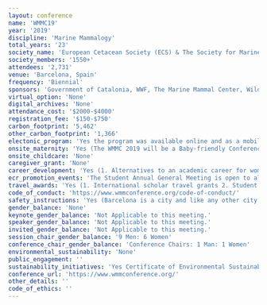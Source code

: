 ```yaml
---
layout: conference 
name: 'WMMC19'
year: '2019'
discipline: 'Marine Mammalogy'
total_years: '23'
society_name: 'European Cetacean Society (ECS) & The Society for Marine Mammalogy (SMM)'
society_members: '1550+'
attendees: '2,731'
venue: 'Barcelona, Spain'
frequency: 'Biennial'
sponsors: 'Government of Catalonia, WWF, The Marine Mammal Center, Wildlife computers, Sea Mammal Research Unit, GAP, DAP & WAM, National Marine Mammal Foundation, Animal Welfare Institute, Springer Nature, PR Statistics, GIS IN Ecology, Lotek, ifaw, OPCF, CREEM, ASCOBANS'
virtual_option: 'None'
digital_archives: 'None'
attendance_cost: '$2000-$4000'
registration_fee: '$150-$750'
carbon_footprint: '5,462'
other_carbon_footprint: '1,366'
electonic_program: 'Yes the program was available online and as a mobile phone App.'
onsite_maternity: 'Yes (The WMMC 2019 will be a Baby-friendly Conference and you are welcome to come with your baby. A nursing room will be available Monday-Thursday. This room will be set up for breastfeeding and for parents to be able to stay and rest with their own babies. Please, note that no childcare will be provided. The Conference can provide your companion/baby sitter a special pass to enter the venue and the nursery room, to give you support with your baby care, but this pass will not allow her/him to any other conference spaces such as those dedicated to oral or poster sessions, exhibitors or plenary sessions, and coffee-breaks. To receive this pass, please contact registration@wmmconference.org before your arrival, and provide the name of the companion/baby sitter so that we can have it prepared for you. If you wish to bring your family to the Opening Icebreaker or the Closing Banquet, you must purchase guest tickets for these events. Children under 12 are permitted in free of charge to these events. Baby changing tables are provided in multiple locations as well)'
onsite_childcare: 'None'
caregiver_grant: 'None'
career_development: 'Yes (1. Alternatives to an academic career for women: Where can your degree take you?  2. Win More Battles for Marine Mammals!!! Science Communication for real Impact)'
ecr_promotion_events: 'The Student Annual General Meeting is open to all students registered at the conference and will include short presentations from people from different societies to enhance intersociety collaboration and mentoring, presentations from NGO’s offering opportunities for students, and more. In addition, students will be able to give their opinion/suggestions on how to better address student needs within our respective societies.'
travel_awards: 'Yes (1. International scholar travel grants 2. Student Travel Grants)'
code_of_conduct: 'https://www.wmmconference.org/code-of-conduct/'
safety_instructions: 'Yes (Barcelona is a city and like any other city in the World you should take basic precautions when walking around.  Please click on the link for helpful tips and advice for navigating the city. The link:https://mossos.gencat.cat/en/consells_de_seguretat/per_als_assistents_a_congressos/index.html)'
gender_balance: 'None'
keynote_gender_balance: 'Not Applicable to this meeting.'
speaker_gender_balance: 'Not Applicable to this meeting.'
invited_gender_balance: 'Not Applicable to this meeting.'
session_chair_gender_balance: '9 Men: 6 Women'
conference_chair_gender_balance: 'Conference Chairs: 1 Man: 1 Women'
environmental_sustainability: 'None'
public_engagement: ''
sustainability_initiatives: 'Yes Certificate of Environmental Sustainability (https://ccib.es/en/sustainable-events/certifications/), also a disclaimer (The World Marine Mammal Conference encourages all participants to consider their carbon footprint while traveling to Barcelona, and applauds any actions taken to offset that impact.  Our Societies do not endorse any particular plan, and support participants investigating actions that are best for them.  The Centro de Convenciones Internacional de Barcelona (CCIB) was chosen as our conference venue because of its environmental certificate of sustainability. To reduce Conference carbon emissions, we will not be printing the entire program, but will instead offer a small pocket guide, and your welcome package will contain a coffee mug that can be used throughout the conference.)'
conference_url: 'https://www.wmmconference.org/'
other_details: ''
code_of_ethics: ''
---
```

